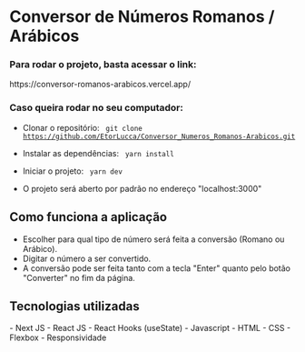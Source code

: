 <h1>Conversor de Números Romanos / Arábicos</h1>

<h3>Para rodar o projeto, basta acessar o link:</h3>
https://conversor-romanos-arabicos.vercel.app/


<h3>Caso queira rodar no seu computador:</h3>

- Clonar o repositório:
  <code> git clone https://github.com/EtorLucca/Conversor_Numeros_Romanos-Arabicos.git </code>

- Instalar as dependências:
  <code> yarn install </code>

- Iniciar o projeto:
  <code> yarn dev </code>

- O projeto será aberto por padrão no endereço "localhost:3000"


<h2>Como funciona a aplicação</h2>

- Escolher para qual tipo de número será feita a conversão (Romano ou Arábico).
- Digitar o número a ser convertido.
- A conversão pode ser feita tanto com a tecla "Enter" quanto pelo botão "Converter" no fim da página.


<h2>Tecnologias utilizadas</h2>
- Next JS
- React JS
- React Hooks (useState)
- Javascript
- HTML
- CSS
- Flexbox
- Responsividade
